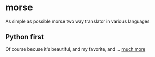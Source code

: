 morse
=====

As simple as possible morse two way translator in various languages

## Python first 

Of course becuse it's beautiful, and my favorite, and ... [much more](http://www.mahdiyusuf.com/post/47976865977/what-is-python)
